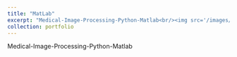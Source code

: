 ```yaml
---
title: "MatLab"
excerpt: "Medical-Image-Processing-Python-Matlab<br/><img src='/images/500x300.png'>"
collection: portfolio
---
```

Medical-Image-Processing-Python-Matlab